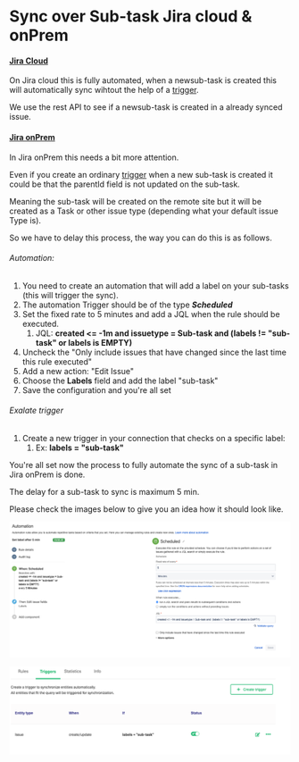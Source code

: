 # Sync over Sub-task Jira cloud & onPrem



#### [Jira Cloud](https://docs.exalate.com/docs/how-to-sync-tasks-and-subtasks-in-jira-cloud)

On Jira cloud this is fully automated, when a newsub-task is created this will automatically sync wihtout the help of a [trigger](https://docs.exalate.com/docs/triggers-in-exalate).

We use the rest API to see if a newsub-task is created in a already synced issue.


#### [Jira onPrem](https://docs.exalate.com/docs/how-to-sync-tasks-and-subtasks-in-jira-on-premise)

In Jira onPrem this needs a bit more attention.

Even if you create an ordinary [trigger](https://docs.exalate.com/docs/triggers-in-exalate) when a new sub-task is created it could be that the parentId field is not updated on the sub-task.

Meaning the sub-task will be created on the remote site but it will be created as a Task or other issue type (depending what your default issue Type is).

So we have to delay this process, the way you can do this is as follows.



###### Automation:

1. You need to create an automation that will add a label on your sub-tasks (this will trigger the sync).
2. The automation Trigger should be of the type ***Scheduled***
3. Set the fixed rate to 5 minutes and add a JQL when the rule should be executed.
   1. JQL: **created <= -1m and issuetype = Sub-task and  (labels != "sub-task" or labels is EMPTY)**
4. Uncheck the "Only include issues that have changed since the last time this rule executed"
5. Add a new action: "Edit Issue"
6. Choose the **Labels** field and add the label "sub-task"
7. Save the configuration and you're all set


###### Exalate trigger

1. Create a new trigger in your connection that checks on a specific label:
   1. Ex: **labels = "sub-task"**


You're all set now the process to fully automate the sync of a sub-task in Jira onPrem is done.

The delay for a sub-task to sync is maximum 5 min.

Please check the images below to give you an idea how it should look like.

![alt Automation](images/Automation.png)


![alt Trigger](images/Trigger.png)
